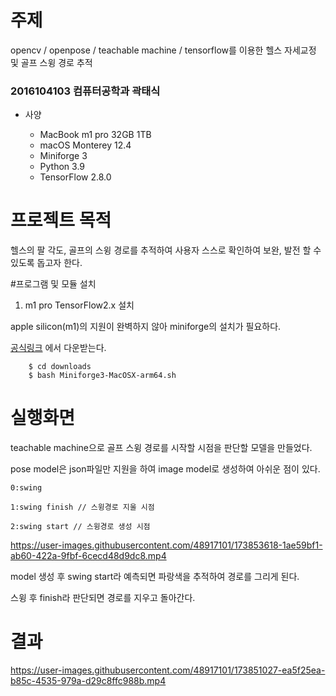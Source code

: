 # 주제

opencv / openpose / teachable machine / tensorflow를 이용한 헬스 자세교정 및 골프 스윙 경로 추적

### 2016104103 컴퓨터공학과 곽태식

* 사양

    - MacBook m1 pro 32GB 1TB
    - macOS Monterey 12.4
    - Miniforge 3
    - Python 3.9
    - TensorFlow 2.8.0

# 프로젝트 목적

헬스의 팔 각도, 골프의 스윙 경로를 추적하여 사용자 스스로 확인하여 보완, 발전 할 수 있도록 돕고자 한다.


#프로그램 및 모듈 설치

1. m1 pro TensorFlow2.x 설치
  
  apple silicon(m1)의 지원이 완벽하지 않아 miniforge의 설치가 필요하다.

  [공식링크]([https://danaing.github.io/etc/2022/03/31/M1-mac-install-tensorflow.html](https://github.com/conda-forge/miniforge/)) 에서 다운받는다.
  
        $ cd downloads
        $ bash Miniforge3-MacOSX-arm64.sh

# 실행화면

teachable machine으로 골프 스윙 경로를 시작할 시점을 판단할 모델을 만들었다.

pose model은 json파일만 지원을 하여 image model로 생성하여 아쉬운 점이 있다.

    0:swing

    1:swing finish // 스윙경로 지울 시점

    2:swing start // 스윙경로 생성 시점

https://user-images.githubusercontent.com/48917101/173853618-1ae59bf1-ab60-422a-9fbf-6cecd48d9dc8.mp4


model 생성 후 swing start라 예측되면 파랑색을 추적하여 경로를 그리게 된다.

스윙 후 finish라 판단되면 경로를 지우고 돌아간다.

# 결과

https://user-images.githubusercontent.com/48917101/173851027-ea5f25ea-b85c-4535-979a-d29c8ffc988b.mp4


